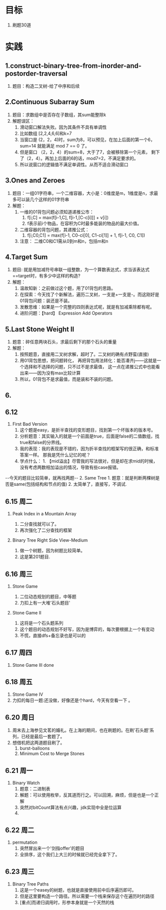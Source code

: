 # 目标
1. 刷题30道

# 实践

## 1.construct-binary-tree-from-inorder-and-postorder-traversal
1. 题目：构造二叉树-给了中序和后续

## 2.Continuous Subarray Sum
1.  题目：求数组中是否存在子数组，其sum能整除k
2.  解题误区：
    1.  滑动窗口解法失败。因为其条件不具有单调性
    2.  比如数组 [2,2,4,6,6]和k=7
    3.  当窗口是 (2，2，4)时，sum为8，可以预见，在加上后面的第一个6，sum=14
        就能满足 mod 7 == 0 了。
    4.  但是窗口 （2，2，4）的sum=8，大于了7，会被移除第一个元素，
        剩下了（2，4）。再加上后面的6的话，mod7=2，不满足要求的。
    5.  所以说窗口的逻辑值不满足单调性。从而不适合滑动窗口


## 3.Ones and Zeroes 
1.  题目：一组01字符串，一个二维容器，大小是：0维度是m，1维度是n，求最多可以装几个这样的01字符串
2.  解题：
    1.  一维的01背包问题必须知道递推公市：
        1.  f[i,C] = max(f[i-1,C], f[i-1,[C-c[i]]] + v[i])
        2.  f表示前i个物品，在容积为C时最多能装的物品的最大价值。
    2.  二维容器的背包问题，其递推公式：
        1.  f[i,C0,C1] = max(f[i-1, C0-ci[0], C1-ci[1]] + 1, f[i-1, C0, C1])
    3.  注意：
        二维C0和C1需从0到m和n，包括m和n


## 4.Target Sum
1.  题目: 就是用加减符号串联一组整数，为一个算数表达式，求当该表达式==target时，有多少中这样的构造?
2.  解题：
    1.  温故知新：之前做过这个题，用了01背包的思路。
    2.  在探索：今天找了个新解法，遍历二叉树，一支是+一支是-。而这刚好是01背包问题：装还是不装。
    3.  发散思维：如果是一个完整的四则表达式呢，就是有加减乘除都有呢。
    4.  进阶问题：【hard】  Expression Add Operators
    
## 5.Last Stone Weight II
1.  题意：碎任意两块石头，求最后剩下的那个石头的重量
2.  解题：
    1.  按照题意，直接用二叉树求解，超时了。二叉树的确有点野蛮(直接)
    2.  用01背包思想，把问题转化，
        再把背包用法转化：能否凑齐j——这就是一个选择和不选择的问题，只不过不是求最值，
            这一点在递推公式中也能看出来——因为没有max比较计算
    3.  所以，01背包不是求最值，而是装和不装的问题。

## 6.

## 6.12
1.  First Bad Version
    1.  这个题是easy，是折半查找的变形题目，找到第一个坏版本的版本号。
    2.  分析题意：其实输入的就是一个前面是true，后面是false的二值数组，找true和false的分界线。
    3.  我的表现：我的表现是不错的，因为折半查找的框架写的很正确，和标准答案一样。
            那我是凭什么记忆的呢？
    4.  学点什么：
            1.  【mid溢出】尽管我的写法很对，但是却在求mid的时候，没有考虑两数相加溢出的情况，导致有些case报错。

--今天的题目比较简单，就再找两题--
2.  Same Tree
    1.  题意：就是判断两棵树是否是same(包括结构和节点的值)
    2.  太简单了，直接写，不调试.


## 6.15 周二
1.  Peak Index in a Mountain Array
    1.  二分查找就可以了。
    2.  再次强化了二分查找的框架

2.  Binary Tree Right Side View-Medium
    1.  做一个树题，因为树题比较简单。
    2.  这是第201题目.
    
## 6.16 周三
1.  Stone Game
    1.  二位动态规划的题目，中等题
    2.  力扣上有一大堆'石头题目'

2.  Stone Game II
    1.  这将是一个石头题系列
    2.  这个题目的动态规划不好写，因为是博弈的，每次要根据上一个有变动
    3.  不慌，直接dfs+备忘录也是可以的
## 6.17 周四
1.  Stone Game III
    done

## 6.18 周五
1.  Stone Game IV
2.  力扣的每日一题:还没做，好像还是个hard，今天有空看一下 。


## 6.20 周日
1.  周末去上海参见文茗的婚礼。在上海的期间，也在刷题的。在刷'石头题'系列，已经是最后一套题了。
2.  想借机把这两道题目刷了。
    1.  burst-balloons
    2.  Minimum Cost to Merge Stones


## 6.21 周一
1.  Binary Watch 
    1.  题意：二进制表
    2.  解题：可以使用枚举，反其道而行之。可以回溯，麻烦，但是也是一个正解
    3.  突然对bitCount算法有点兴趣，jdk实现中全是位运算
    4.  

## 6.22 周二
1.  permutation
    1.  突然冒出来一个'剑指offer'的题目
    2.  全排序，这个我们上大三的时候就已经完全拿下了。

## 6.23 周三
1.  Binary Tree Paths
    1.  这是一个easey的树题，也就是直接使用前中后序遍历即可。
    2.  但是这里要构造一个路径。所以需要一个栈来保存这个在遍历时的路径
    3.  [重点]而递归调用时，形参本身就是一个天然的栈
    
